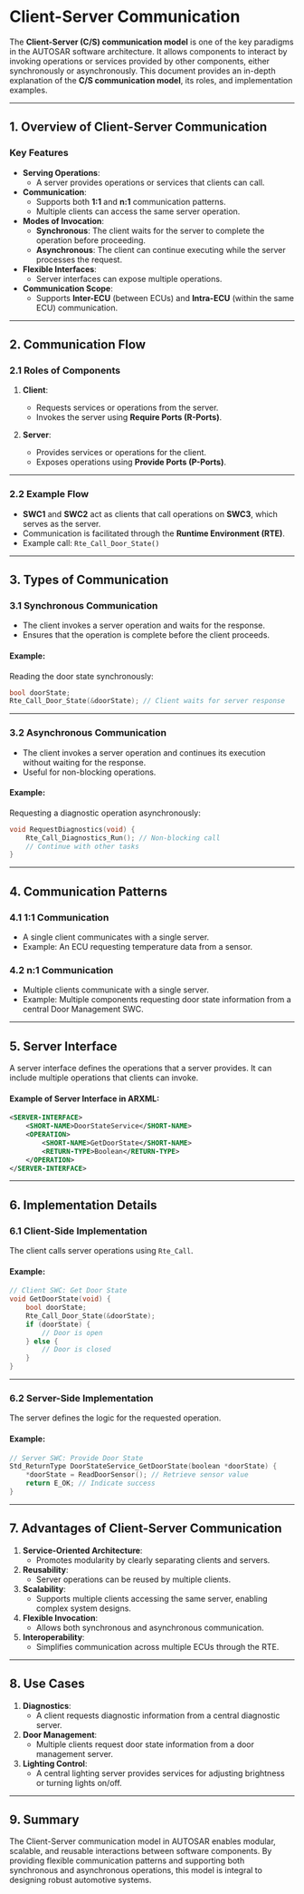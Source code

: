 # Client-Server Communication

The **Client-Server (C/S) communication model** is one of the key paradigms in the AUTOSAR software architecture. It allows components to interact by invoking operations or services provided by other components, either synchronously or asynchronously. This document provides an in-depth explanation of the **C/S communication model**, its roles, and implementation examples.

---

## **1. Overview of Client-Server Communication**

### **Key Features**
- **Serving Operations**:
  - A server provides operations or services that clients can call.
- **Communication**:
  - Supports both **1:1** and **n:1** communication patterns.
  - Multiple clients can access the same server operation.
- **Modes of Invocation**:
  - **Synchronous**: The client waits for the server to complete the operation before proceeding.
  - **Asynchronous**: The client can continue executing while the server processes the request.
- **Flexible Interfaces**:
  - Server interfaces can expose multiple operations.
- **Communication Scope**:
  - Supports **Inter-ECU** (between ECUs) and **Intra-ECU** (within the same ECU) communication.

---

## **2. Communication Flow**

### **2.1 Roles of Components**
1. **Client**:
   - Requests services or operations from the server.
   - Invokes the server using **Require Ports (R-Ports)**.

2. **Server**:
   - Provides services or operations for the client.
   - Exposes operations using **Provide Ports (P-Ports)**.

---

### **2.2 Example Flow**
- **SWC1** and **SWC2** act as clients that call operations on **SWC3**, which serves as the server.
- Communication is facilitated through the **Runtime Environment (RTE)**.
- Example call: `Rte_Call_Door_State()`

---

## **3. Types of Communication**

### **3.1 Synchronous Communication**
- The client invokes a server operation and waits for the response.
- Ensures that the operation is complete before the client proceeds.

#### Example:
Reading the door state synchronously:
```c
bool doorState;
Rte_Call_Door_State(&doorState); // Client waits for server response
```

---

### **3.2 Asynchronous Communication**
- The client invokes a server operation and continues its execution without waiting for the response.
- Useful for non-blocking operations.

#### Example:
Requesting a diagnostic operation asynchronously:
```c
void RequestDiagnostics(void) {
    Rte_Call_Diagnostics_Run(); // Non-blocking call
    // Continue with other tasks
}
```

---

## **4. Communication Patterns**

### **4.1 1:1 Communication**
- A single client communicates with a single server.
- Example: An ECU requesting temperature data from a sensor.

### **4.2 n:1 Communication**
- Multiple clients communicate with a single server.
- Example: Multiple components requesting door state information from a central Door Management SWC.

---

## **5. Server Interface**

A server interface defines the operations that a server provides. It can include multiple operations that clients can invoke.

#### Example of Server Interface in ARXML:
```xml
<SERVER-INTERFACE>
    <SHORT-NAME>DoorStateService</SHORT-NAME>
    <OPERATION>
        <SHORT-NAME>GetDoorState</SHORT-NAME>
        <RETURN-TYPE>Boolean</RETURN-TYPE>
    </OPERATION>
</SERVER-INTERFACE>
```

---

## **6. Implementation Details**

### **6.1 Client-Side Implementation**
The client calls server operations using `Rte_Call`.

#### Example:
```c
// Client SWC: Get Door State
void GetDoorState(void) {
    bool doorState;
    Rte_Call_Door_State(&doorState);
    if (doorState) {
        // Door is open
    } else {
        // Door is closed
    }
}
```

---

### **6.2 Server-Side Implementation**
The server defines the logic for the requested operation.

#### Example:
```c
// Server SWC: Provide Door State
Std_ReturnType DoorStateService_GetDoorState(boolean *doorState) {
    *doorState = ReadDoorSensor(); // Retrieve sensor value
    return E_OK; // Indicate success
}
```

---

## **7. Advantages of Client-Server Communication**

1. **Service-Oriented Architecture**:
   - Promotes modularity by clearly separating clients and servers.
2. **Reusability**:
   - Server operations can be reused by multiple clients.
3. **Scalability**:
   - Supports multiple clients accessing the same server, enabling complex system designs.
4. **Flexible Invocation**:
   - Allows both synchronous and asynchronous communication.
5. **Interoperability**:
   - Simplifies communication across multiple ECUs through the RTE.

---

## **8. Use Cases**

1. **Diagnostics**:
   - A client requests diagnostic information from a central diagnostic server.
2. **Door Management**:
   - Multiple clients request door state information from a door management server.
3. **Lighting Control**:
   - A central lighting server provides services for adjusting brightness or turning lights on/off.

---

## **9. Summary**

The Client-Server communication model in AUTOSAR enables modular, scalable, and reusable interactions between software components. By providing flexible communication patterns and supporting both synchronous and asynchronous operations, this model is integral to designing robust automotive systems.
